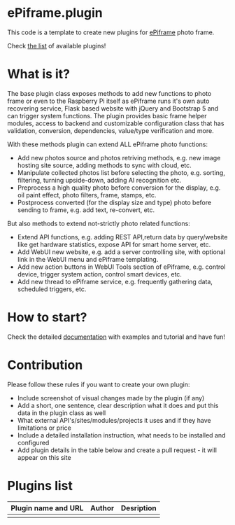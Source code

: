 # ePiframe.plugin

This code is a template to create new plugins for [ePiframe](https://github.com/MikeGawi/ePiframe) photo frame.

Check [the list](#plugins-list) of available plugins!

# What is it?

The base plugin class exposes methods to add new functions to photo frame or even to the Raspberry Pi itself as ePiframe runs it's own auto recovering service, Flask based website with jQuery and Bootstrap 5 and can trigger system functions. The plugin provides basic frame helper modules, access to backend and customizable configuration class that has validation, conversion, dependencies, value/type verification and more.

With these methods plugin can extend ALL ePiframe photo functions:
* Add new photos source and photos retriving methods, e.g. new image hosting site source, adding methods to sync with cloud, etc.
* Manipulate collected photos list before selecting the photo, e.g. sorting, filtering, turning upside-down, adding AI recognition etc.
* Preprocess a high quality photo before conversion for the display, e.g. oil paint effect, photo filters, frame, stamps, etc.
* Postprocess converted (for the display size and type) photo before sending to frame, e.g. add text, re-convert, etc.

But also methods to extend not-strictly photo related functions:
* Extend API functions, e.g. adding REST API,return data by query/website like get hardware statistics, expose API for smart home server, etc.
* Add WebUI new website, e.g. add a server controlling site, with optional link in the WebUI menu and ePiframe templating.
* Add new action buttons in WebUI Tools section of ePiframe, e.g. control device, trigger system action, control smart devices, etc.
* Add new thread to ePiframe service, e.g. frequently gathering data, scheduled triggers, etc.

# How to start?

Check the detailed [documentation](https://github.com/MikeGawi/ePiframe-plugin/blob/master/docs/SETUP.md) with examples and tutorial and have fun!

# Contribution

Please follow these rules if you want to create your own plugin:
* Include screenshot of visual changes made by the plugin (if any)
* Add a short, one sentence, clear description what it does and put this data in the plugin class as well
* What external API's/sites/modules/projects it uses and if they have limitations or price
* Include a detailed installation instruction, what needs to be installed and configured
* Add plugin details in the table below and create a pull request - it will appear on this site

# Plugins list

|Plugin name and URL|Author|Desription|
|-------------------|------|----------|
| | | |
